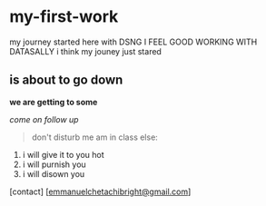 # my-first-work
my journey started here with DSNG
I FEEL GOOD WORKING WITH DATASALLY 
i think my jouney just stared

## is about to go down
**we are getting to some**

*come on follow up*
> don't disturb me am in class else:
1. i will give it to you hot
2. i will purnish you
3. i will disown you

[contact] [emmanuelchetachibright@gmail.com]
